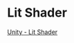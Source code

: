 # Lit Shader
[Unity - Lit Shader](https://docs.unity3d.com/Packages/com.unity.render-pipelines.universal@7.0/manual/lit-shader.html)
